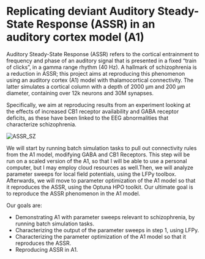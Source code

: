 
# Replicating deviant Auditory Steady-State Response (ASSR) in an auditory cortex model (A1)


Auditory Steady-State Response (ASSR) refers to the cortical entrainment to frequency and phase of an auditory signal that is presented in a fixed “train of clicks”, in a gamma range rhythm (40 Hz). 
A hallmark of schizophrenia is a reduction in ASSR; this project aims at reproducing this phenomenon using an auditory cortex (A1) model with thalamocortical connectivity. The latter simulates a cortical column with a depth of 2000 μm and 200 μm diameter, containing over 12k neurons and 30M synapses. 

Specifically, we aim at reproducing results from an experiment looking at the effects of increased CB1 receptor availability and GABA receptor deficits, as these have been linked to the EEG abnormalities that characterize schizophrenia.


![ASSR_SZ](https://user-images.githubusercontent.com/115990552/232430675-d9b192f6-5bf1-4dd3-9189-576fd3c182db.png)

We will start by running batch simulation tasks to pull out connectivity rules from the A1 model, modifying GABA and CB1 Receptors. This step will be run on a scaled version of the A1, so that I will be able to use a personal computer, but I may employ cloud resources as well.Then, we will analyze parameter sweeps for local field potentials, using the LFPy toolbox. Afterwards, we will move to parameter optimization of the A1 model so that it reproduces the ASSR, using the Optuna HPO toolkit. Our ultimate goal is to reproduce the ASSR phenomenon in the A1 model. 


Our goals are: 
- Demonstrating A1 with parameter sweeps relevant to schizophrenia, by running batch simulation tasks.
- Characterizing the output of the parameter sweeps in step 1, using LFPy.
- Characterizing the parameter optimization of the A1 model so that it reproduces
the ASSR.
- Reproducing ASSR in A1.

